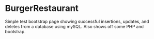 # BurgerRestaurant
Simple test bootstrap page showing successful insertions, updates, and deletes from a database using mySQL. Also shows off some PHP and bootstrap.
